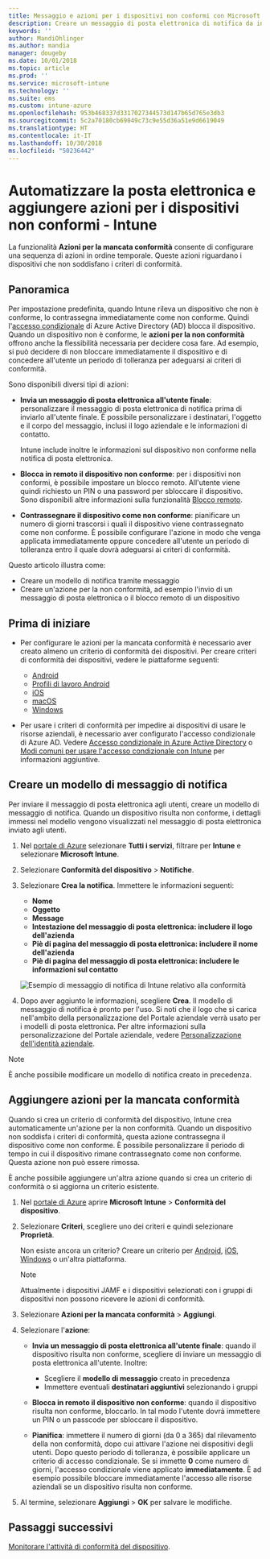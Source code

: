 ```yaml
---
title: Messaggio e azioni per i dispositivi non conformi con Microsoft Intune - Azure | Microsoft Docs
description: Creare un messaggio di posta elettronica di notifica da inviare ai dispositivi non conformi. Se un dispositivo viene contrassegnato come non conforme, è possibile aggiungere azioni, ad esempio un periodo di tolleranza al termine del quale il dispositivo deve essere conforme, o creare una pianificazione per bloccare l'accesso finché il dispositivo non è conforme. Queste operazioni possono essere eseguite con Microsoft Intune in Azure.
keywords: ''
author: MandiOhlinger
ms.author: mandia
manager: dougeby
ms.date: 10/01/2018
ms.topic: article
ms.prod: ''
ms.service: microsoft-intune
ms.technology: ''
ms.suite: ems
ms.custom: intune-azure
ms.openlocfilehash: 953b468337d3317027344573d147b65d765e3db3
ms.sourcegitcommit: 5c2a70180cb69049c73c9e55d36a51e9d6619049
ms.translationtype: HT
ms.contentlocale: it-IT
ms.lasthandoff: 10/30/2018
ms.locfileid: "50236442"
---
```

# <a name="automate-email-and-add-actions-for-noncompliant-devices---intune"></a>Automatizzare la posta elettronica e aggiungere azioni per i dispositivi non conformi - Intune

La funzionalità **Azioni per la mancata conformità** consente di configurare una sequenza di azioni in ordine temporale. Queste azioni riguardano i dispositivi che non soddisfano i criteri di conformità. 

## <a name="overview"></a>Panoramica
Per impostazione predefinita, quando Intune rileva un dispositivo che non è conforme, lo contrassegna immediatamente come non conforme. Quindi l'[accesso condizionale](https://docs.microsoft.com/azure/active-directory/active-directory-conditional-access-azure-portal) di Azure Active Directory (AD) blocca il dispositivo. Quando un dispositivo non è conforme, le **azioni per la non conformità** offrono anche la flessibilità necessaria per decidere cosa fare. Ad esempio, si può decidere di non bloccare immediatamente il dispositivo e di concedere all'utente un periodo di tolleranza per adeguarsi ai criteri di conformità.

Sono disponibili diversi tipi di azioni:

- **Invia un messaggio di posta elettronica all'utente finale**: personalizzare il messaggio di posta elettronica di notifica prima di inviarlo all'utente finale. È possibile personalizzare i destinatari, l'oggetto e il corpo del messaggio, inclusi il logo aziendale e le informazioni di contatto.

    Intune include inoltre le informazioni sul dispositivo non conforme nella notifica di posta elettronica.

- **Blocca in remoto il dispositivo non conforme**: per i dispositivi non conformi, è possibile impostare un blocco remoto. All'utente viene quindi richiesto un PIN o una password per sbloccare il dispositivo. Sono disponibili altre informazioni sulla funzionalità [Blocco remoto](device-remote-lock.md). 

- **Contrassegnare il dispositivo come non conforme**: pianificare un numero di giorni trascorsi i quali il dispositivo viene contrassegnato come non conforme. È possibile configurare l'azione in modo che venga applicata immediatamente oppure concedere all'utente un periodo di tolleranza entro il quale dovrà adeguarsi ai criteri di conformità.

Questo articolo illustra come:

- Creare un modello di notifica tramite messaggio
- Creare un'azione per la non conformità, ad esempio l'invio di un messaggio di posta elettronica o il blocco remoto di un dispositivo


## <a name="before-you-begin"></a>Prima di iniziare

- Per configurare le azioni per la mancata conformità è necessario aver creato almeno un criterio di conformità dei dispositivi. Per creare criteri di conformità dei dispositivi, vedere le piattaforme seguenti:

  - [Android](compliance-policy-create-android.md)
  - [Profili di lavoro Android](compliance-policy-create-android-for-work.md)
  - [iOS](compliance-policy-create-ios.md)
  - [macOS](compliance-policy-create-mac-os.md)
  - [Windows](compliance-policy-create-windows.md)

- Per usare i criteri di conformità per impedire ai dispositivi di usare le risorse aziendali, è necessario aver configurato l'accesso condizionale di Azure AD. Vedere [Accesso condizionale in Azure Active Directory](https://docs.microsoft.com/azure/active-directory/active-directory-conditional-access-azure-portal) o [Modi comuni per usare l'accesso condizionale con Intune](conditional-access-intune-common-ways-use.md) per informazioni aggiuntive.

## <a name="create-a-notification-message-template"></a>Creare un modello di messaggio di notifica

Per inviare il messaggio di posta elettronica agli utenti, creare un modello di messaggio di notifica. Quando un dispositivo risulta non conforme, i dettagli immessi nel modello vengono visualizzati nel messaggio di posta elettronica inviato agli utenti.

1. Nel [portale di Azure](https://portal.azure.com) selezionare **Tutti i servizi**, filtrare per **Intune** e selezionare **Microsoft Intune**.
2. Selezionare **Conformità del dispositivo** > **Notifiche**.
3. Selezionare **Crea la notifica**. Immettere le informazioni seguenti:

   - **Nome**
   - **Oggetto**
   - **Message**
   - **Intestazione del messaggio di posta elettronica: includere il logo dell'azienda**
   - **Piè di pagina del messaggio di posta elettronica: includere il nome dell'azienda**
   - **Piè di pagina del messaggio di posta elettronica: includere le informazioni sul contatto**

   ![Esempio di messaggio di notifica di Intune relativo alla conformità](./media/actionsfornoncompliance-1.PNG)

4. Dopo aver aggiunto le informazioni, scegliere **Crea**. Il modello di messaggio di notifica è pronto per l'uso. Si noti che il logo che si carica nell'ambito della personalizzazione del Portale aziendale verrà usato per i modelli di posta elettronica. Per altre informazioni sulla personalizzazione del Portale aziendale, vedere [Personalizzazione dell'identità aziendale](company-portal-app.md#company-identity-branding-customization).  

> [!NOTE]
> È anche possibile modificare un modello di notifica creato in precedenza.

## <a name="add-actions-for-noncompliance"></a>Aggiungere azioni per la mancata conformità

Quando si crea un criterio di conformità del dispositivo, Intune crea automaticamente un'azione per la non conformità. Quando un dispositivo non soddisfa i criteri di conformità, questa azione contrassegna il dispositivo come non conforme. È possibile personalizzare il periodo di tempo in cui il dispositivo rimane contrassegnato come non conforme. Questa azione non può essere rimossa.

È anche possibile aggiungere un'altra azione quando si crea un criterio di conformità o si aggiorna un criterio esistente. 

1. Nel [portale di Azure](https://portal.azure.com) aprire **Microsoft Intune** > **Conformità del dispositivo**.
2. Selezionare **Criteri**, scegliere uno dei criteri e quindi selezionare **Proprietà**. 

    Non esiste ancora un criterio? Creare un criterio per [Android](compliance-policy-create-android.md), [iOS](compliance-policy-create-ios.md), [Windows](compliance-policy-create-windows.md) o un'altra piattaforma.
  
    > [!NOTE]
    > Attualmente i dispositivi JAMF e i dispositivi selezionati con i gruppi di dispositivi non possono ricevere le azioni di conformità.

3. Selezionare **Azioni per la mancata conformità** > **Aggiungi**.
4. Selezionare l'**azione**: 

    - **Invia un messaggio di posta elettronica all'utente finale**: quando il dispositivo risulta non conforme, scegliere di inviare un messaggio di posta elettronica all'utente. Inoltre: 
    
         - Scegliere il **modello di messaggio** creato in precedenza
         - Immettere eventuali **destinatari aggiuntivi** selezionando i gruppi
    
    - **Blocca in remoto il dispositivo non conforme**: quando il dispositivo risulta non conforme, bloccarlo. In tal modo l'utente dovrà immettere un PIN o un passcode per sbloccare il dispositivo. 
    
    - **Pianifica**: immettere il numero di giorni (da 0 a 365) dal rilevamento della non conformità, dopo cui attivare l'azione nei dispositivi degli utenti. Dopo questo periodo di tolleranza, è possibile applicare un criterio di accesso condizionale. Se si immette **0** come numero di giorni, l'accesso condizionale viene applicato **immediatamente**. È ad esempio possibile bloccare immediatamente l'accesso alle risorse aziendali se un dispositivo risulta non conforme.

5. Al termine, selezionare **Aggiungi** > **OK** per salvare le modifiche.

## <a name="next-steps"></a>Passaggi successivi
[Monitorare l'attività di conformità del dispositivo](device-compliance-monitor.md).
